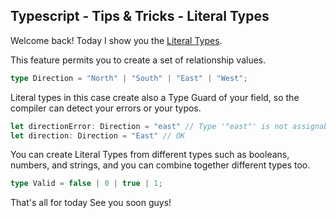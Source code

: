 ## Typescript - Tips & Tricks - Literal Types

Welcome back!
Today I show you the [Literal Types](https://www.typescriptlang.org/docs/handbook/literal-types.html).

This feature permits you to create a set of relationship values.
```ts
type Direction = "North" | "South" | "East" | "West";
```
Literal types in this case create also a Type Guard of your field, so the compiler can detect your errors or your typos.
```ts
let directionError: Direction = "east" // Type '"east"' is not assignable to type 'Direction'
let direction: Direction = "East" // OK
```
You can create Literal Types from different types such as booleans, numbers, and strings, and you can combine together different types too.
```ts
type Valid = false | 0 | true | 1;
```

That's all for today
See you soon guys!